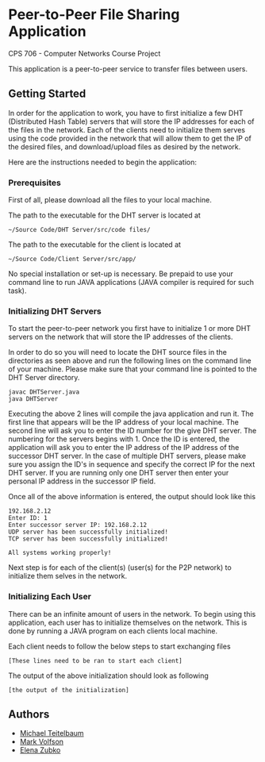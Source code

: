# Peer-to-Peer File Sharing Application

CPS 706 - Computer Networks
Course Project

This application is a peer-to-peer service to transfer files between users.

## Getting Started

In order for the application to work, you have to first initialize a few DHT (Distributed Hash Table) servers that will store the IP addresses for each of the files in the network. Each of the clients need to initialize them serves using the code provided in the network that will allow them to get the IP of the desired files, and download/upload files as desired by the network.

Here are the instructions needed to begin the application:

### Prerequisites

First of all, please download all the files to your local machine.

The path to the executable for the DHT server is located at

```
~/Source Code/DHT Server/src/code files/
```

The path to the executable for the client is located at

```
~/Source Code/Client Server/src/app/
```

No special installation or set-up is necessary. Be prepaid to use your command line to run JAVA applications (JAVA compiler is required for such task).

### Initializing DHT Servers

To start the peer-to-peer network you first have to initialize 1 or more DHT servers on the network that will store the IP addresses of the clients.

In order to do so you will need to locate the DHT source files in the directories as seen above and run the following lines on the command line of your machine. Please make sure that your command line is pointed to the DHT Server directory.

```
javac DHTServer.java
java DHTServer
```

Executing the above 2 lines will compile the java application and run it. The first line that appears will be the IP address of your local machine. The second line will ask you to enter the ID number for the give DHT server. The numbering for the servers begins with 1. Once the ID is entered, the application will ask you to enter the IP address of the IP address of the successor DHT server. In the case of multiple DHT servers, please make sure you assign the ID's in sequence and specify the correct IP for the next DHT server. If you are running only one DHT server then enter your personal IP address in the successor IP field.

Once all of the above information is entered, the output should look like this

```
192.168.2.12
Enter ID: 1
Enter successor server IP: 192.168.2.12
UDP server has been successfully initialized!
TCP server has been successfully initialized!

All systems working properly!
```

Next step is for each of the client(s) (user(s) for the P2P network) to initialize them selves in the network.

### Initializing Each User

There can be an infinite amount of users in the network. To begin using this application, each user has to initialize themselves on the network. This is done by running a JAVA program on each clients local machine.

Each client needs to follow the below steps to start exchanging files

```
[These lines need to be ran to start each client]
```

The output of the above initialization should look as following

```
[the output of the initialization]
```

## Authors

* [Michael Teitelbaum](https://www.linkedin.com/in/miketeit/)
* [Mark Volfson](https://www.linkedin.com/in/mvolfson/)
* [Elena Zubko](https://www.linkedin.com/in/elena-zubko-1a88b0140/)
